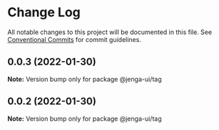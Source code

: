 # Change Log

All notable changes to this project will be documented in this file.
See [Conventional Commits](https://conventionalcommits.org) for commit guidelines.

## 0.0.3 (2022-01-30)

**Note:** Version bump only for package @jenga-ui/tag

## 0.0.2 (2022-01-30)

**Note:** Version bump only for package @jenga-ui/tag
